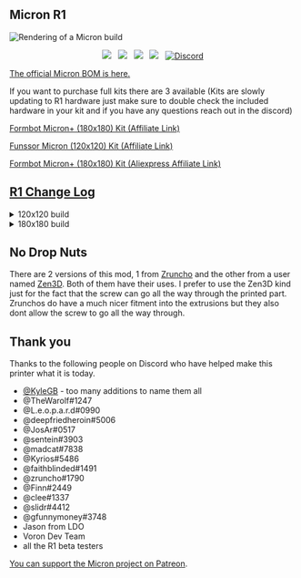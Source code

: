 ## Micron R1
![Rendering of a Micron build](https://github.com/user-attachments/assets/76d17d27-6f04-4e86-9524-b83c739ac207)


<p align="center">
  <a aria-label="Stars" href="https://github.com/PrintersForAnts/Micron/stargazers">
    <img src="https://img.shields.io/github/stars/PrintersForAnts/Micron?style=for-the-badge&logo=github&logoColor=%2344d62c&labelColor=%2363666a&color=%2344d62c""></a> &nbsp;
  <a aria-label="Forks" href="https://github.com/PrintersForAnts/Micron/network/members">
    <img src="https://img.shields.io/github/forks/PrintersForAnts/Micron?style=for-the-badge&logo=github&logoColor=%2344d62c&labelColor=%2363666a&color=%2344d62c""></a> &nbsp;
  <a aria-label="License" href="https://github.com/PrintersForAnts/Micron/blob/master/LICENSE">
    <img src="https://img.shields.io/github/license/PrintersForAnts/Micron?style=for-the-badge&logo=opensourcehardware&logoColor=%2344d62c&labelColor=%2363666a&color=%2344d62c"></a> &nbsp;
  <a aria-label="Commits" href="">
    <img src="https://img.shields.io/github/commit-activity/y/PrintersForAnts/Micron?style=for-the-badge&logo=github&logoColor=%2344d62c&labelColor=%2363666a&color=%2344d62c"></a> &nbsp;
  <a aria-label="Discord" href="">
<img alt="Discord" src="https://img.shields.io/discord/825469421346226226?style=for-the-badge&logo=discord&logoColor=%2344d62c&label=Discord&labelColor=%2363666a&color=%2344d62c&link=https%3A%2F%2Fdiscord.gg%2Fdoomcube">
</p>
    

[The official Micron BOM is here.](https://docs.google.com/spreadsheets/d/1caKSc-EukVpRgN67_by_hdzVPlExSRQ66j3OXlEmcCU)

If you want to purchase full kits there are 3 available (Kits are slowly updating to R1 hardware just make sure to double check the included hardware in your kit and if you have any questions reach out in the discord) 

<a href="https://www.formbot3d.com/products/presale-voron-micron-180mm-high-quality-corexy-3d-printer-kit?DIST=Rk9OHl4%3D" rel="nofollow">Formbot Micron+ (180x180) Kit (Affiliate Link)</a>

<a href="https://s.click.aliexpress.com/e/_DBn6Ptd" rel="sponsored">Funssor Micron (120x120) Kit (Affiliate Link)</a>

<a href="https://s.click.aliexpress.com/e/_DDDUFkF" rel="nofollow">Formbot Micron+ (180x180) Kit (Aliexpress Affiliate Link)</a>

## [R1 Change Log](https://github.com/PrintersForAnts/Micron/blob/main/R1_changeLog.md)

<details> 
   <summary>
    120x120 build
    </summary>

## Frame Extrusions
Misumi Part #  |Qty | Notes
 ----|----|----|
HFS3-1515-300 |4 | Blind holes need to be drilled
HFS3-1515-220 |10| Ends need to be tapped (M3)
HFS3-1515-205 |2 |
HFS3-1515-190 |1 |
HFS3-1515-120 |1 |

## Linear Rails
Part  | Qty | Length | Notes
-----|----|----|----|
MGN7H | 6 | 160mm | will work with V0 150mm rails if wanted, but 160mm will work as well and is recommended  
MGN9C OR MGN9H | 1 | 160mm | will work V0 150mm rails but 160 will work as well and is recommended 
</details>


<details>
    <summary>
    180x180 build
    </summary>
    
## Frame Extrusions
Misumi Part #  |Qty | Notes
 ----|----|----|
HFS3-1515-350 |4 | Blind holes need to be drilled
HFS3-1515-280 |10| Ends need to be tapped (M3)
HFS3-1515-265 |2 |
HFS3-1515-250 |1 |
HFS3-1515-180 |1 |

## Linear Rails
Part  | Qty | Length
-----|-----|-----|
MGN7H | 6 | 220mm
MGN9C OR MGN9H | 1 | 220mm 
</details>

## No Drop Nuts
There are 2 versions of this mod, 1 from [Zruncho](https://github.com/VoronDesign/VoronUsers/tree/master/printer_mods/zruncho/V0_No_Drop_Nuts) and the other from a user named [Zen3D](https://github.com/VoronDesign/VoronUsers/tree/master/printer_mods/Zen3D/V0_1515_T-nut/). Both of them have their uses. I prefer to use the Zen3D kind just for the fact that the screw can go all the way through the printed part. Zrunchos do have a much nicer fitment into the extrusions but they also dont allow the screw to go all the way through.

## Thank you
Thanks to the following people on Discord who have helped make this printer what it is today. 

- [@KyleGB](https://github.com/Jadecky) - too many additions to name them all
- @TheWarolf#1247
- @L.e.o.p.a.r.d#0990
- @deepfriedheroin#5006
- @JosAr#0517
- @sentein#3903
- @madcat#7838
- @Kyrios#5486
- @faithblinded#1491
- @zruncho#1790
- @Finn#2449
- @clee#1337
- @slidr#4412
- @gfunnymoney#3748
- Jason from LDO
- Voron Dev Team
- all the R1 beta testers
  
[You can support the Micron project on Patreon](https://www.patreon.com/user?u=27661824&fan_landing=true).

